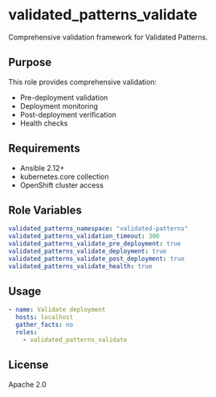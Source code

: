 # validated_patterns_validate

Comprehensive validation framework for Validated Patterns.

## Purpose

This role provides comprehensive validation:

- Pre-deployment validation
- Deployment monitoring
- Post-deployment verification
- Health checks

## Requirements

- Ansible 2.12+
- kubernetes.core collection
- OpenShift cluster access

## Role Variables

```yaml
validated_patterns_namespace: "validated-patterns"
validated_patterns_validation_timeout: 300
validated_patterns_validate_pre_deployment: true
validated_patterns_validate_deployment: true
validated_patterns_validate_post_deployment: true
validated_patterns_validate_health: true
```

## Usage

```yaml
- name: Validate deployment
  hosts: localhost
  gather_facts: no
  roles:
    - validated_patterns_validate
```

## License

Apache 2.0

